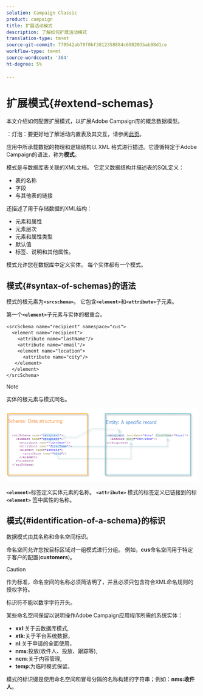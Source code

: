 ```yaml
---
solution: Campaign Classic
product: campaign
title: 扩展活动模式
description: 了解如何扩展活动模式
translation-type: tm+mt
source-git-commit: 779542ab70f0bf3812358884c698203bab98d1ce
workflow-type: tm+mt
source-wordcount: '364'
ht-degree: 5%

---
```


# 扩展模式{#extend-schemas}

本文介绍如何配置扩展模式，以扩展Adobe Campaign库的概念数据模型。

：灯泡：要更好地了解活动内置表及其交互，请参阅[此页](datamodel.md)。

应用中所承载数据的物理和逻辑结构以 XML 格式进行描述。它遵循特定于Adobe Campaign的语法，称为&#x200B;**模式**。

模式是与数据库表关联的XML文档。 它定义数据结构并描述表的SQL定义：

* 表的名称
* 字段
* 与其他表的链接

还描述了用于存储数据的XML结构：

* 元素和属性
* 元素层次
* 元素和属性类型
* 默认值
* 标签、说明和其他属性。

模式允许您在数据库中定义实体。 每个实体都有一个模式。

## 模式{#syntax-of-schemas}的语法

模式的根元素为&#x200B;**`<srcschema>`**。 它包含&#x200B;**`<element>`**&#x200B;和&#x200B;**`<attribute>`**&#x200B;子元素。

第一个&#x200B;**`<element>`**&#x200B;子元素与实体的根重合。

```
<srcSchema name="recipient" namespace="cus">
  <element name="recipient">  
    <attribute name="lastName"/>
    <attribute name="email"/>
    <element name="location">
      <attribute name="city"/>
   </element>
  </element>
</srcSchema>
```

>[!NOTE]
>
>实体的根元素与模式同名。

![](assets/schema_and_entity.png)

**`<element>`**&#x200B;标签定义实体元素的名称。 **`<attribute>`** 模式的标签定义已链接到的标 **`<element>`** 签中属性的名称。

## 模式{#identification-of-a-schema}的标识

数据模式由其名称和命名空间标识。

命名空间允许您按目标区域对一组模式进行分组。 例如，**cus**&#x200B;命名空间用于特定于客户的配置(**customers**)。

>[!CAUTION]
>
>作为标准，命名空间的名称必须简洁明了，并且必须只包含符合XML命名规则的授权字符。
>
>标识符不能以数字字符开头。

某些命名空间保留以说明操作Adobe Campaign应用程序所需的系统实体：

* **xxl**:关于云数据库模式,
* **xtk**:关于平台系统数据，
* **nl**:关于申请的全面使用，
* **nms**:投放(收件人、投放、跟踪等),
* **ncm**:关于内容管理,
* **temp**:为临时模式保留。

模式的标识键是使用命名空间和冒号分隔的名称构建的字符串；例如：**nms:收件人**。
